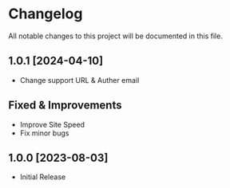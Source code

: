 # Changelog
All notable changes to this project will be documented in this file.

## 1.0.1 [2024-04-10]
- Change support URL & Auther email
## Fixed & Improvements
- Improve Site Speed
- Fix minor bugs

## 1.0.0 [2023-08-03]
- Initial Release
